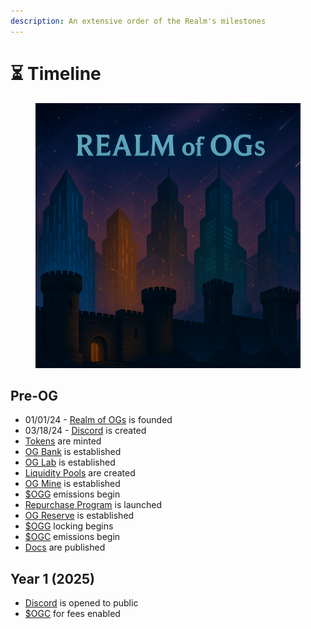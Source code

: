 ```yaml
---
description: An extensive order of the Realm's milestones
---
```


# ⏳ Timeline

<figure><img src=".gitbook/assets/timeline.png" alt=""><figcaption></figcaption></figure>

## Pre-OG

* 01/01/24 - [Realm of OGs](power/realm-of-ogs.md) is founded
* 03/18/24 - [Discord](https://discord.gg/ogrealm) is created
* [Tokens](constructs/tokens/) are minted
* [OG Bank](institutions/og-bank.md) is established
* [OG Lab](institutions/og-lab.md) is established
* [Liquidity Pools](constructs/liquidity-pools/) are created
* [OG Mine](institutions/og-mine.md) is established
* [$OGG](constructs/tokens/usdogg-og-gold.md) emissions begin
* [Repurchase Program](constructs/repurchase-programs.md) is launched
* [OG Reserve](institutions/og-reserve.md) is established
* [$OGG](constructs/tokens/usdogg-og-gold.md) locking begins
* [$OGC](constructs/tokens/usdogc-og-coin.md) emissions begin
* [Docs](broken-reference) are published

## Year 1  (2025)

* [Discord](https://discord.gg/ogrealm) is opened to public
* [$OGC](constructs/tokens/usdogc-og-coin.md) for fees enabled

